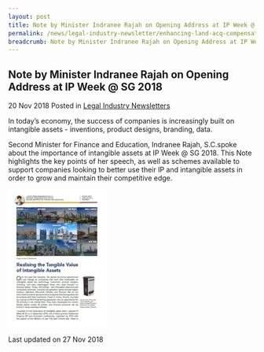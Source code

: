 ```yaml
---
layout: post
title: Note by Minister Indranee Rajah on Opening Address at IP Week @ SG 2018
permalink: /news/legal-industry-newsletter/enhancing-land-acq-compensation-framework/
breadcrumb: Note by Minister Indranee Rajah on Opening Address at IP Week @ SG 2018
---
```


<style>
  .image {width: 200px;}
  .image img {max-width: 100%;}
</style>

Note by Minister Indranee Rajah on Opening Address at IP Week @ SG 2018
---

20 Nov 2018 Posted in [Legal Industry Newsletters](/news/legal-industry-newsletters/)

In today’s economy, the success of companies is increasingly built on intangible assets - inventions, product designs, branding, data.  

Second Minister for Finance and Education, Indranee Rajah, S.C.spoke about the importance of intangible assets at IP Week @ SG 2018. This Note highlights the key points of her speech, as well as schemes available to support companies looking to better use their IP and intangible assets in order to grow and maintain their competitive edge.

<div class="image">
  <a href="/files/NoteonOpeningAddressatIPWeekSG2018.pdf/"><img src="/images/1543300470682.jpg/"></a>
</div>

<p class="right-side-updated">Last updated on 27 Nov 2018</p>
